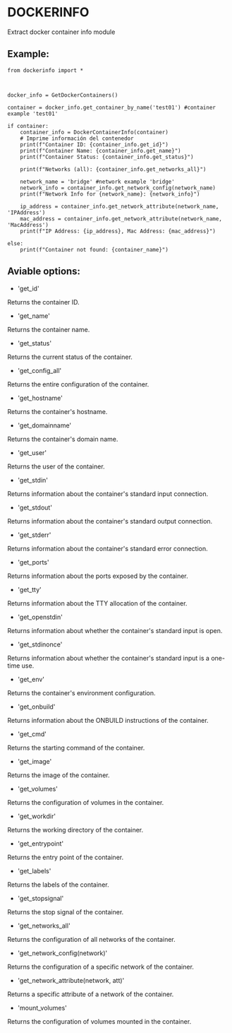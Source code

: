 # DOCKERINFO

Extract docker container info module


## Example:

```
from dockerinfo import *



docker_info = GetDockerContainers()

container = docker_info.get_container_by_name('test01') #container example 'test01'

if container:
    container_info = DockerContainerInfo(container)
    # Imprime información del contenedor
    print(f"Container ID: {container_info.get_id}")
    print(f"Container Name: {container_info.get_name}")
    print(f"Container Status: {container_info.get_status}")

    print(f"Networks (all): {container_info.get_networks_all}")
    
    network_name = 'bridge' #network example 'bridge' 
    network_info = container_info.get_network_config(network_name)
    print(f"Network Info for {network_name}: {network_info}")

    ip_address = container_info.get_network_attribute(network_name, 'IPAddress')
    mac_address = container_info.get_network_attribute(network_name, 'MacAddress')
    print(f"IP Address: {ip_address}, Mac Address: {mac_address}")

else:
    print(f"Container not found: {container_name}")
```

## Aviable options:
- 'get_id'

Returns the container ID.

- 'get_name'

Returns the container name.

- 'get_status'

Returns the current status of the container.

- 'get_config_all'

Returns the entire configuration of the container.

- 'get_hostname'

Returns the container's hostname.

- 'get_domainname'

Returns the container's domain name.

- 'get_user'

Returns the user of the container.

- 'get_stdin'

Returns information about the container's standard input connection.

- 'get_stdout'

Returns information about the container's standard output connection.

- 'get_stderr'

Returns information about the container's standard error connection.

- 'get_ports'

Returns information about the ports exposed by the container.

- 'get_tty'

Returns information about the TTY allocation of the container.

- 'get_openstdin'

Returns information about whether the container's standard input is open.

- 'get_stdinonce'

Returns information about whether the container's standard input is a one-time use.

- 'get_env'

Returns the container's environment configuration.

- 'get_onbuild'

Returns information about the ONBUILD instructions of the container.

- 'get_cmd'

Returns the starting command of the container.

- 'get_image'

Returns the image of the container.

- 'get_volumes'

Returns the configuration of volumes in the container.

- 'get_workdir'

Returns the working directory of the container.

- 'get_entrypoint'

Returns the entry point of the container.

- 'get_labels'

Returns the labels of the container.

- 'get_stopsignal'

Returns the stop signal of the container.

- 'get_networks_all'

Returns the configuration of all networks of the container.

- 'get_network_config(network)'

Returns the configuration of a specific network of the container.

- 'get_network_attribute(network, att)'

Returns a specific attribute of a network of the container.

- 'mount_volumes'

Returns the configuration of volumes mounted in the container.


